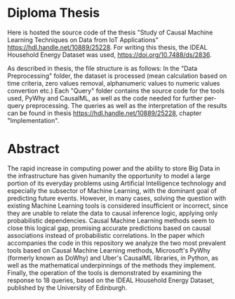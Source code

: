 # Diploma Thesis

Here is hosted the source code of the thesis "Study of Causal Machine Learning Techniques on Data from IoT Applications" https://hdl.handle.net/10889/25228. For writing this thesis, the IDEAL Household Energy Dataset was used, https://doi.org/10.7488/ds/2836.

As described in thesis, the file structure is as follows:
In the "Data Preprocessing" folder, the dataset is processed (mean calculation based on time criteria, zero values removal, alphanumeric values to numeric values convertion etc.)
Each "Query" folder contains the source code for the tools used, PyWhy and CausalML, as well as the code needed for further per-query preprocessing. The queries as well as the interpretation of the results can be found in thesis https://hdl.handle.net/10889/25228, chapter "Implementation".
 
# Abstract

The rapid increase in computing power and the ability to store Big Data in the infrastructure has given
humanity the opportunity to model a large portion of its everyday problems using Artificial
Intelligence technology and especially the subsector of Machine Learning, with the dominant goal of
predicting future events. However, in many cases, solving the question with existing Machine
Learning tools is considered insufficient or incorrect, since they are unable to relate the data to causal
inference logic, applying only probabilistic dependencies. Causal Machine Learning methods seem to
close this logical gap, promising accurate predictions based on causal associations instead of
probabilistic correlations. In the paper which accompanies the code in this repository we analyze the two most prevalent tools based on Causal
Machine Learning methods, Microsoft's PyWhy (formerly known as DoWhy) and Uber's CausalML
libraries, in Python, as well as the mathematical underpinnings of the methods they implement.
Finally, the operation of the tools is demonstrated by examining the response to 18 queries, based on
the IDEAL Household Energy Dataset, published by the University of Edinburgh.


